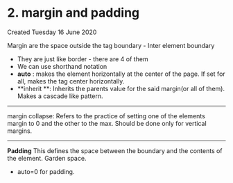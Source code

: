 # 2. margin and padding
Created Tuesday 16 June 2020

Margin are the space outside the tag boundary - Inter element boundary

* They are just like border - there are 4 of them
* We can use shorthand notation
* **auto** : makes the element horizontally at the center of the page. If set for all, makes the tag center horizontally.
* **inherit **: Inherits the parents value for the said margin(or all of them). Makes a cascade like pattern.


*****

margin collapse: Refers to the practice of setting one of the elements margin to 0 and the other to the max. Should be done only for vertical margins.


*****

**Padding**
This defines the space between the boundary and the contents of the element. Garden space.

* auto=0 for padding. 


